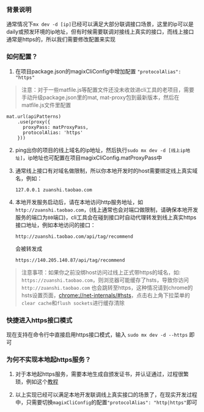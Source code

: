 

### 背景说明
通常情况下`mx dev -d [ip]`已经可以满足大部分联调接口场景，这里的ip可以是daily或预发环境的ip地址，但有时候需要联调对接线上真实的接口，而线上接口通常是https的，所以我们需要修改配置来实现


### 如何配置？

1. 在项目package.json的magixCliConfig中增加配置 `"protocolAlias": "https"`
> 注意：对于一些matfile.js等配置文件还没未收敛进cli工具的老项目，需要手动升级package.json里的mat, mat-proxy包到最新版本，然后在matfile.js文件里配置
```
mat.url(apiPatterns)
    .use(proxy({
      proxyPass: matProxyPass,
      protocolAlias: 'https'
    }))
```

2. ping出你的项目的线上域名的ip地址，然后执行`sudo mx dev -d [线上ip地址]`，ip地址也可配置在项目magixCliConfig.matProxyPass中

3. 通常线上接口有对域名做限制，所以你本地开发时的host需要绑定线上真实域名，例如：
    ```
    127.0.0.1 zuanshi.taobao.com
    ```

4. 本地开发服务启动后，请在本地访问http服务地址，如`http://zuanshi.taobao.com`，(线上通常也会对端口做限制，请确保本地开发服务的端口为`80`端口)，cli工具会在碰到接口时自动代理转发到线上真实https接口地址，例如本地访问的接口：
    ```
    http://zuanshi.taobao.com/api/tag/recommend
    ```
    会被转发成 
    ```
    https://140.205.140.87/api/tag/recommend
    ```

> 注意事项：如果你之前没绑host访问过线上正式带https的域名，如: `https://zuanshi.taobao.com`，则浏览器可能缓存了hsts，导致你访问 `http://zuanshi.taobao.com` 也会跳转至https，这种情况请到chrome的hsts设置页面，[chrome://net-internals/#hsts](chrome://net-internals/#hsts)，点击右上角下拉菜单的`clear cache`和`flush sockets`进行缓存清除 

### 快捷进入https接口模式

现在支持在命令行中直接启用https接口模式，输入 `sudo mx dev -d --https` 即可

### 为何不实现本地起https服务？

1. 对于本地起https服务，需要本地生成自颁发证书，并认证通过，过程很繁琐，例如这个[教程](https://segmentfault.com/a/1190000007990972)

2. 以上实现已经可以满足本地开发联调线上真实接口的场景了，在现实开发过程中，只需要切换`magixCliConfig`的配置`"protocolAlias": "http|https"`即可
